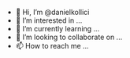 - 👋 Hi, I’m @danielkollici
- 👀 I’m interested in ...
- 🌱 I’m currently learning ...
- 💞️ I’m looking to collaborate on ...
- 📫 How to reach me ...

<!---
danielkollici/danielkollici is a ✨ special ✨ repository because its `README.md` (this file) appears on your GitHub profile.
You can click the Preview link to take a look at your changes.
--->

